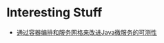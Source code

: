 # Interesting Stuff

- [通过容器编排和服务网格来改进Java微服务的可测性](http://www.infoq.com/cn/articles/test-java-microservices-service-mesh)
